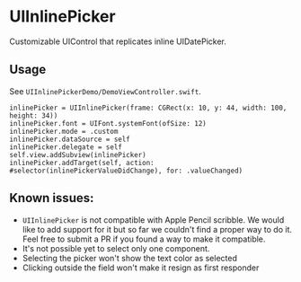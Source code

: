 # UIInlinePicker

Customizable UIControl that replicates inline UIDatePicker.

## Usage

See `UIInlinePickerDemo/DemoViewController.swift`.

```
inlinePicker = UIInlinePicker(frame: CGRect(x: 10, y: 44, width: 100, height: 34))
inlinePicker.font = UIFont.systemFont(ofSize: 12)
inlinePicker.mode = .custom
inlinePicker.dataSource = self
inlinePicker.delegate = self
self.view.addSubview(inlinePicker)
inlinePicker.addTarget(self, action: #selector(inlinePickerValueDidChange), for: .valueChanged)
```

## Known issues:

* `UIInlinePicker` is not compatible with Apple Pencil scribble. We would like to add support for it but so far we couldn't find a proper way to do it. Feel free to submit a PR if you found a way to make it compatible.
* It's not possible yet to select only one component.
* Selecting the picker won't show the text color as selected
* Clicking outside the field won't make it resign as first responder
